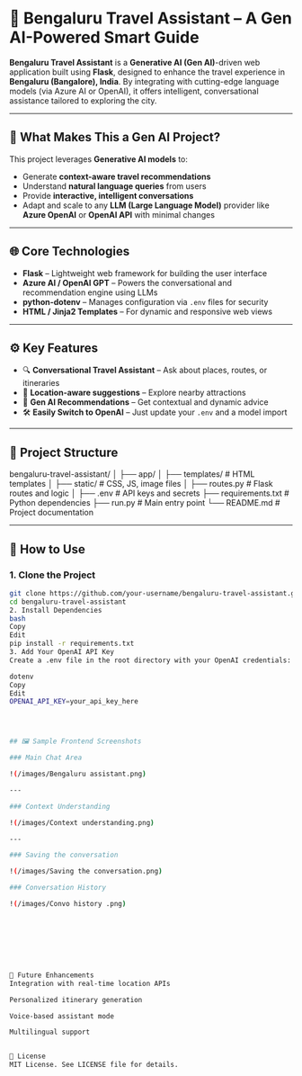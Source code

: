# 🧳 Bengaluru Travel Assistant – A Gen AI-Powered Smart Guide

**Bengaluru Travel Assistant** is a **Generative AI (Gen AI)**-driven web application built using **Flask**, designed to enhance the travel experience in **Bengaluru (Bangalore), India**. By integrating with cutting-edge language models (via Azure AI or OpenAI), it offers intelligent, conversational assistance tailored to exploring the city.

---

## 🧠 What Makes This a Gen AI Project?

This project leverages **Generative AI models** to:

- Generate **context-aware travel recommendations**
- Understand **natural language queries** from users
- Provide **interactive, intelligent conversations**
- Adapt and scale to any **LLM (Large Language Model)** provider like **Azure OpenAI** or **OpenAI API** with minimal changes

---

## 🌐 Core Technologies

- **Flask** – Lightweight web framework for building the user interface
- **Azure AI / OpenAI GPT** – Powers the conversational and recommendation engine using LLMs
- **python-dotenv** – Manages configuration via `.env` files for security
- **HTML / Jinja2 Templates** – For dynamic and responsive web views

---

## ⚙️ Key Features

- 🔍 **Conversational Travel Assistant** – Ask about places, routes, or itineraries
- 📍 **Location-aware suggestions** – Explore nearby attractions
- 🤖 **Gen AI Recommendations** – Get contextual and dynamic advice
- 🛠️ **Easily Switch to OpenAI** – Just update your `.env` and a model import

---

## 📁 Project Structure

bengaluru-travel-assistant/
│
├── app/
│ ├── templates/ # HTML templates
│ ├── static/ # CSS, JS, image files
│ ├── routes.py # Flask routes and logic
│
├── .env # API keys and secrets
├── requirements.txt # Python dependencies
├── run.py # Main entry point
└── README.md # Project documentation


---

## 🔑 How to Use

### 1. Clone the Project

```bash
git clone https://github.com/your-username/bengaluru-travel-assistant.git
cd bengaluru-travel-assistant
2. Install Dependencies
bash
Copy
Edit
pip install -r requirements.txt
3. Add Your OpenAI API Key
Create a .env file in the root directory with your OpenAI credentials:

dotenv
Copy
Edit
OPENAI_API_KEY=your_api_key_here




## 🖼️ Sample Frontend Screenshots

### Main Chat Area

!(/images/Bengaluru assistant.png)

---

### Context Understanding

!(/images/Context understanding.png)

---

### Saving the conversation

!(/images/Saving the conversation.png)

### Conversation History

!(/images/Convo history .png)








📌 Future Enhancements
Integration with real-time location APIs

Personalized itinerary generation

Voice-based assistant mode

Multilingual support


🧾 License
MIT License. See LICENSE file for details.

